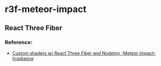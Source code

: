 # r3f-meteor-impact
## React Three Fiber
### Reference:
- [Custom shaders w/ React Three Fiber and Nodetoy -Meteor Impact- Irradiance](https://www.youtube.com/watch?v=hGIYEBd-NZk)
